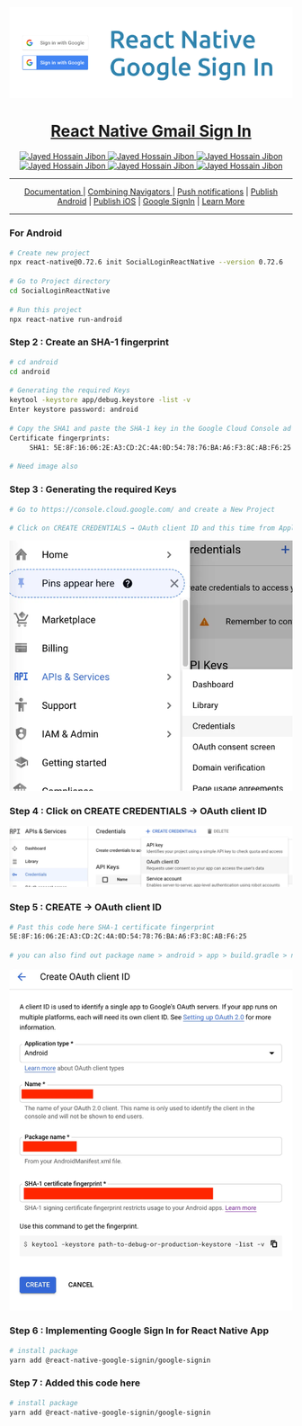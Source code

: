 
<img src="./src/assets/gmail/gmail-login.png" id='header'>


<h1 align="center">
<a href="https://ibjects.medium.com/google-signin-tutorial-for-react-native-81a57fb67b18">React Native Gmail Sign In
</a>
</h1>


<div align="center">
<!-- Gmail Account -->
<a href="mailto:jayed.swe@gmail.com">
<img src='https://img.shields.io/badge/Gmail-D14836?style=for-the-badge&logo=gmail&logoColor=white'
alt='Jayed Hossain Jibon'
/>
</a>
<a href="tel:+8801987132107">
<img
src='https://img.shields.io/badge/WhatsApp-25D366?style=for-the-badge&logo=whatsapp&logoColor=white'
alt='Jayed Hossain Jibon'
/>
<a href="#" target="_blank">
<img
src='https://img.shields.io/badge/website-000000?style=for-the-badge&logo=About.me&logoColor=white'
alt='Jayed Hossain Jibon'
/>
</a>
<a href="https://www.facebook.com/jibon969" target="_blank">
<img
src='https://img.shields.io/badge/Facebook-1877F2?style=for-the-badge&logo=facebook&logoColor=white'
alt='Jayed Hossain Jibon'
/>

<a href="https://www.linkedin.com/in/jibon969/" target="_blank">
<img
src='https://img.shields.io/badge/LinkedIn-0077B5?style=for-the-badge&logo=linkedin&logoColor=white'
alt='Jayed Hossain Jibon'
/>
</a>
<a href="https://github.com/jibon969" target="_blank">
<img
src='https://img.shields.io/badge/GitHub-100000?style=for-the-badge&logo=github&logoColor=white'
alt='Jayed Hossain Jibon'
/>
</a>
</div>

<hr/>

<div align="center">
        <a href="https://reactnative.dev/" target="_blank">Documentation
        </a>
        |
        <a href="https://blog.deversity.com/2021/10/combining-drawer-tab-and-stack.html" target="_blank">Combining Navigators </a>
        |
        <a href="https://medium.com/enappd/firebase-push-notifications-in-react-native-apps-d9f60726ce9c" target="_blank">Push notifications</a>
        |
        <a href="https://www.notjust.dev/blog/2022-06-30-how-to-publish-react-native-cli-app-to-google-play-store" target="_blank">Publish Android</a>
        |
        <a href="https://www.notjust.dev/blog/2022-06-29-how-to-publish-react-native-cli-app-to-apple-app-store" target="_blank">Publish iOS</a>
        |
        <a href="https://ibjects.medium.com/google-signin-tutorial-for-react-native-81a57fb67b18" target="_blank">Google SignIn</a>
        |
        <a href="#" target="_blank">Learn More</a>
</div>
<hr/>

### For Android

```bash
# Create new project
npx react-native@0.72.6 init SocialLoginReactNative --version 0.72.6

# Go to Project directory
cd SocialLoginReactNative

# Run this project
npx react-native run-android
```

### Step 2 : Create an SHA-1 fingerprint

```bash
# cd android
cd android

# Generating the required Keys
keytool -keystore app/debug.keystore -list -v
Enter keystore password: android

# Copy the SHA1 and paste the SHA-1 key in the Google Cloud Console ad click on CREATE. 
Certificate fingerprints:
	 SHA1: 5E:8F:16:06:2E:A3:CD:2C:4A:0D:54:78:76:BA:A6:F3:8C:AB:F6:25
    
# Need image also
```


### Step 3 : Generating the required Keys

```bash
# Go to https://console.cloud.google.com/ and create a New Project

# Click on CREATE CREDENTIALS → OAuth client ID and this time from Application type select Android.
```
<img src="./src/assets/gmail/api&Services.webp">


### Step 4 : Click on CREATE CREDENTIALS → OAuth client ID
<img src="./src/assets/gmail/credentials.webp">

### Step 5 : CREATE → OAuth client ID
```bash
# Past this code here SHA-1 certificate fingerprint
5E:8F:16:06:2E:A3:CD:2C:4A:0D:54:78:76:BA:A6:F3:8C:AB:F6:25

# you can also find out package name > android > app > build.gradle > namespace
```
<img src="./src/assets/gmail//Auth.webp">

### Step 6 : Implementing Google Sign In for React Native App
```bash
# install package
yarn add @react-native-google-signin/google-signin
```

### Step 7 : Added this code here
```bash
# install package
yarn add @react-native-google-signin/google-signin


```


